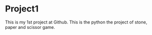 # Project1
This is my 1st project at Github.
This is the python the project of stone, paper and scissor game.
